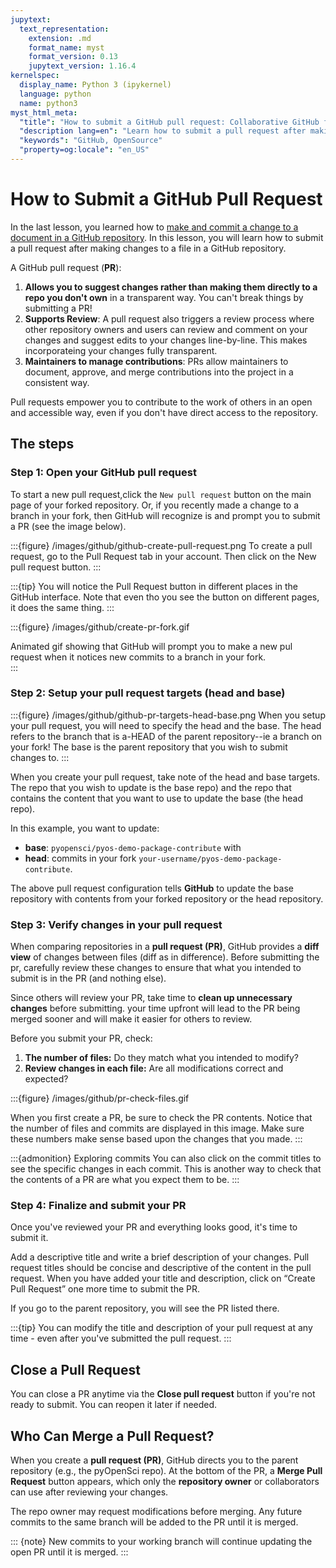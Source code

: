 ```yaml
---
jupytext:
  text_representation:
    extension: .md
    format_name: myst
    format_version: 0.13
    jupytext_version: 1.16.4
kernelspec:
  display_name: Python 3 (ipykernel)
  language: python
  name: python3
myst_html_meta:
  "title": "How to submit a GitHub pull request: Collaborative GitHub for beginners"
  "description lang=en": "Learn how to submit a pull request after making changes to a file in a GitHub repository"
  "keywords": "GitHub, OpenSource"
  "property=og:locale": "en_US"
---
```


# How to Submit a GitHub Pull Request

In the last lesson, you learned how to [make and commit a change to a document in a GitHub repository](edit-commit-files).
In this lesson, you will learn how to submit a pull request after making changes to a file in a GitHub repository.  

A GitHub pull request (**PR**):

1. **Allows you to suggest changes rather than making them directly to a repo you don't own** in a transparent way. You can't break things by submitting a PR!
1. **Supports Review**: A pull request also triggers a review process where other repository owners and users can review and comment on your changes and suggest edits to your changes line-by-line. This makes incorporateing your changes fully transparent.
1. **Maintainers to manage contributions**: PRs allow maintainers to document, approve, and merge contributions into the project in a consistent way.

Pull requests empower you to contribute to the work of others in an open and accessible way, even if you don't have direct access to the repository.

## The steps

### Step 1: Open your GitHub pull request

To start a new pull request,click the <kbd>`New pull request`</kbd> button on the main page of your forked repository. Or, if you recently made a change to a branch in your fork, then GitHub will recognize is and prompt you to submit a PR (see the image below).

:::{figure} /images/github/github-create-pull-request.png
To create a pull request, go to the Pull Request tab in your account. Then click on the New pull request button.
:::

:::{tip}
You will notice the Pull Request button in different places in the GitHub interface. Note that even tho you see the button on different pages, it does the same thing.
:::

:::{figure} /images/github/create-pr-fork.gif

Animated gif showing that GitHub will prompt you to make a new pul request when it notices new commits to a branch in your fork.  
:::

### Step 2: Setup your pull request targets (head and base)

:::{figure} /images/github/github-pr-targets-head-base.png
When you setup your pull request, you will need to specify the head and the base. The head refers to the branch that is a-HEAD of the parent repository--ie a branch on your fork! The base is the parent repository that you wish to submit changes to.
:::

When you create your pull request, take note of the head and base targets.
The repo that you wish to update is the base repo) and the
repo that contains the content that you want to use to update the base
(the head repo).

In this example, you want to update:

* **base**: `pyopensci/pyos-demo-package-contribute` with
* **head**: commits in your fork `your-username/pyos-demo-package-contribute`.

The above pull request configuration tells **GitHub** to update the base repository with contents from your forked repository or the head repository.

### Step 3: Verify changes in your pull request

When comparing repositories in a **pull request (PR)**, GitHub provides a **diff view** of changes between files (diff as in difference). Before submitting the pr, carefully review these changes to ensure that what you intended to submit is in the PR (and nothing else).

Since others will review your PR, take time to **clean up unnecessary changes** before submitting. your time upfront will lead to the PR being merged sooner and will make it easier for others to review.  

Before you submit your PR, check:

1. **The number of files:** Do they match what you intended to modify?
2. **Review changes in each file:** Are all modifications correct and expected?

:::{figure} /images/github/pr-check-files.gif

When you first create a PR, be sure to check the PR contents. Notice that the number of files and commits are displayed in this image. Make sure these numbers make sense based upon the changes that you made.
:::

:::{admonition} <i class="fa fa-star"></i> Exploring commits
You can also click on the commit titles to see the specific changes in each commit. This is another way to check that the contents of a PR are what you expect them to be.
:::

### Step 4: Finalize and submit your PR

Once you've reviewed your PR and everything looks good, it's time to submit it.

Add a descriptive title and write a brief description of your changes. Pull request titles should be concise and descriptive of the content in the pull request. When you have added your
title and description, click on “Create Pull Request” one more time to submit the PR.

If you go to the parent repository, you will see the PR listed there.

:::{tip}
You can modify the title and description of your pull request at any time - even after you've submitted the pull request.
:::

## Close a Pull Request

You can close a PR anytime via the **Close pull request** button if you're not ready to submit. You can reopen it later if needed.

## Who Can Merge a Pull Request?

When you create a **pull request (PR)**, GitHub directs you to the parent repository (e.g., the pyOpenSci repo). At the bottom of the PR, a **Merge Pull Request** button appears, which only the **repository owner** or collaborators can use after reviewing your changes.

The repo owner may request modifications before merging. Any future commits to the same branch will be added to the PR until it is merged.

::: {note}
<i class="fa-solid fa-wand-sparkles"></i> New commits to your working branch will continue updating the open PR until it is merged.
:::
